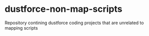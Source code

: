 # dustforce-non-map-scripts

Repository contining dustforce coding projects that are unrelated to mapping scripts
